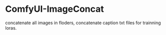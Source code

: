 # ComfyUI-ImageConcat
concatenate all images in floders, concatenate caption txt files for trainning loras.
